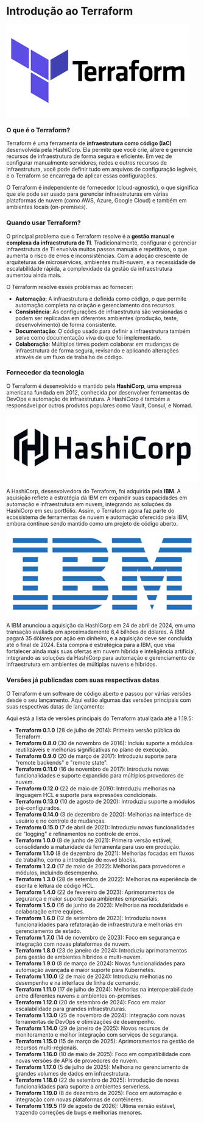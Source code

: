 Introdução ao Terraform
=====================
![Terraform](images/01-01-02.png)

### O que é o Terraform?

Terraform é uma ferramenta de **infraestrutura como código (IaC)** desenvolvida pela HashiCorp. Ela permite que você crie, altere e gerencie recursos de infraestrutura de forma segura e eficiente. Em vez de configurar manualmente servidores, redes e outros recursos de infraestrutura, você pode definir tudo em arquivos de configuração legíveis, e o Terraform se encarrega de aplicar essas configurações.

O Terraform é independente de fornecedor (cloud-agnostic), o que significa que ele pode ser usado para gerenciar infraestruturas em várias plataformas de nuvem (como AWS, Azure, Google Cloud) e também em ambientes locais (on-premises).

### Quando usar Terraform?

O principal problema que o Terraform resolve é a **gestão manual e complexa da infraestrutura de TI**. Tradicionalmente, configurar e gerenciar infraestrutura de TI envolvia muitos passos manuais e repetitivos, o que aumenta o risco de erros e inconsistências. Com a adoção crescente de arquiteturas de microservices, ambientes multi-nuvem, e a necessidade de escalabilidade rápida, a complexidade da gestão da infraestrutura aumentou ainda mais.

O Terraform resolve esses problemas ao fornecer:
- **Automação**: A infraestrutura é definida como código, o que permite automação completa na criação e gerenciamento dos recursos.
- **Consistência**: As configurações de infraestrutura são versionadas e podem ser replicadas em diferentes ambientes (produção, teste, desenvolvimento) de forma consistente.
- **Documentação**: O código usado para definir a infraestrutura também serve como documentação viva do que foi implementado.
- **Colaboração**: Múltiplos times podem colaborar em mudanças de infraestrutura de forma segura, revisando e aplicando alterações através de um fluxo de trabalho de código.

### Fornecedor da tecnologia

O Terraform é desenvolvido e mantido pela **HashiCorp**, uma empresa americana fundada em 2012, conhecida por desenvolver ferramentas de DevOps e automação de infraestrutura. A HashiCorp é também a responsável por outros produtos populares como Vault, Consul, e Nomad.

![HashCorp](images/01-01-01.jpeg)

A HashiCorp, desenvolvedora do Terraform, foi adquirida pela **IBM**. A aquisição reflete a estratégia da IBM em expandir suas capacidades em automação e infraestrutura em nuvem, integrando as soluções da HashiCorp em seu portfólio. Assim, o Terraform agora faz parte do ecossistema de ferramentas de nuvem e automação oferecido pela IBM, embora continue sendo mantido como um projeto de código aberto.

![HashCorp](images/01-01-03.png)

A IBM anunciou a aquisição da HashiCorp em 24 de abril de 2024, em uma transação avaliada em aproximadamente 6,4 bilhões de dólares. A IBM pagará 35 dólares por ação em dinheiro, e a aquisição deve ser concluída até o final de 2024. Esta compra é estratégica para a IBM, que visa fortalecer ainda mais suas ofertas em nuvem híbrida e inteligência artificial, integrando as soluções da HashiCorp para automação e gerenciamento de infraestrutura em ambientes de múltiplas nuvens e híbridos.


### Versões já publicadas com suas respectivas datas

O Terraform é um software de código aberto e passou por várias versões desde o seu lançamento. Aqui estão algumas das versões principais com suas respectivas datas de lançamento:

Aqui está a lista de versões principais do Terraform atualizada até a 1.19.5:

- **Terraform 0.1.0** (28 de julho de 2014): Primeira versão pública do Terraform.
- **Terraform 0.8.0** (30 de novembro de 2016): Incluiu suporte a módulos reutilizáveis e melhorias significativas no plano de execução.
- **Terraform 0.9.0** (20 de março de 2017): Introduziu suporte para "remote backends" e "remote state".
- **Terraform 0.11.0** (16 de novembro de 2017): Introduziu novas funcionalidades e suporte expandido para múltiplos provedores de nuvem.
- **Terraform 0.12.0** (22 de maio de 2019): Introduziu melhorias na linguagem HCL e suporte para expressões condicionais.
- **Terraform 0.13.0** (10 de agosto de 2020): Introduziu suporte a módulos pré-configurados.
- **Terraform 0.14.0** (3 de dezembro de 2020): Melhorias na interface de usuário e no controle de mudanças.
- **Terraform 0.15.0** (7 de abril de 2021): Introduziu novas funcionalidades de "logging" e refinamentos no controle de erros.
- **Terraform 1.0.0** (8 de junho de 2021): Primeira versão estável, consolidando a maturidade da ferramenta para uso em produção.
- **Terraform 1.1.0** (8 de dezembro de 2021): Melhorias focadas em fluxos de trabalho, como a introdução de `moved` blocks.
- **Terraform 1.2.0** (17 de maio de 2022): Melhorias para provedores e módulos, incluindo desempenho.
- **Terraform 1.3.0** (28 de setembro de 2022): Melhorias na experiência de escrita e leitura de código HCL.
- **Terraform 1.4.0** (22 de fevereiro de 2023): Aprimoramentos de segurança e maior suporte para ambientes empresariais.
- **Terraform 1.5.0** (16 de junho de 2023): Melhorias na modularidade e colaboração entre equipes.
- **Terraform 1.6.0** (12 de setembro de 2023): Introduziu novas funcionalidades para refatoração de infraestrutura e melhorias em gerenciamento de estado.
- **Terraform 1.7.0** (14 de novembro de 2023): Foco em segurança e integração com novas plataformas de nuvem.
- **Terraform 1.8.0** (23 de janeiro de 2024): Introduziu aprimoramentos para gestão de ambientes híbridos e multi-nuvem.
- **Terraform 1.9.0** (8 de março de 2024): Novas funcionalidades para automação avançada e maior suporte para Kubernetes.
- **Terraform 1.10.0** (2 de maio de 2024): Introduziu melhorias no desempenho e na interface de linha de comando.
- **Terraform 1.11.0** (17 de julho de 2024): Melhorias na interoperabilidade entre diferentes nuvens e ambientes on-premises.
- **Terraform 1.12.0** (20 de setembro de 2024): Foco em maior escalabilidade para grandes infraestruturas.
- **Terraform 1.13.0** (25 de novembro de 2024): Integração com novas ferramentas de DevOps e otimizações de desempenho.
- **Terraform 1.14.0** (29 de janeiro de 2025): Novos recursos de monitoramento e melhor integração com serviços de segurança.
- **Terraform 1.15.0** (15 de março de 2025): Aprimoramentos na gestão de recursos multi-regionais.
- **Terraform 1.16.0** (10 de maio de 2025): Foco em compatibilidade com novas versões de APIs de provedores de nuvem.
- **Terraform 1.17.0** (5 de julho de 2025): Melhoria no gerenciamento de grandes volumes de dados em infraestrutura.
- **Terraform 1.18.0** (22 de setembro de 2025): Introdução de novas funcionalidades para suporte a ambientes serverless.
- **Terraform 1.19.0** (8 de dezembro de 2025): Foco em automação e integração com novas plataformas de contêineres.
- **Terraform 1.19.5** (19 de agosto de 2026): Última versão estável, trazendo correções de bugs e melhorias menores.
